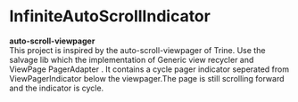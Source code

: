 InfiniteAutoScrollIndicator
===========================

**auto-scroll-viewpager**  
This project is inspired by the auto-scroll-viewpager of Trine. Use the salvage lib which the implementation of Generic view recycler and ViewPage PagerAdapter .
It contains a cycle pager indicator seperated from ViewPagerIndicator below the viewpager.The page is still scrolling forward and the indicator is cycle.
